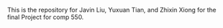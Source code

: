 
This is the repository for Javin Liu, Yuxuan Tian, and Zhixin Xiong for the final Project for comp 550. 
